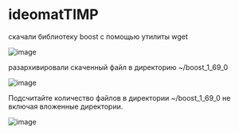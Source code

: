 # ideomatTIMP

  скачали библиотеку boost с помощью утилиты wget
  
![image](https://user-images.githubusercontent.com/90716549/156234690-6750c422-298a-44e3-bc63-e1c38781d88a.png)

  разархивировали скаченный файл в директорию ~/boost_1_69_0
  
![image](https://user-images.githubusercontent.com/90716549/156236227-aecbca22-32e0-4c72-b3b3-2d2e561eb881.png)
 
 Подсчитайте количество файлов в директории ~/boost_1_69_0 не включая вложенные директории.
 
![image](https://user-images.githubusercontent.com/90716549/156236782-2bc8152a-423c-4540-a244-acf9f29c9001.png)

